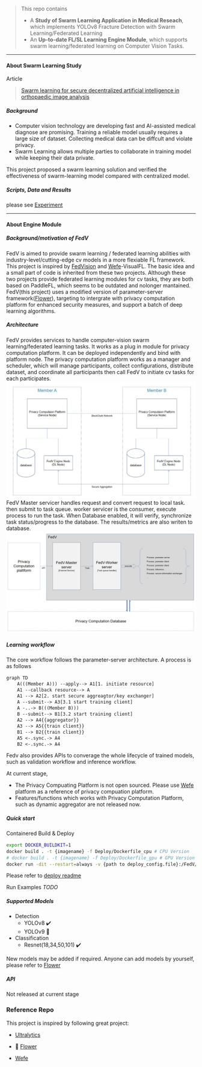 >This repo contains
>- A **Study of Swarm Learning Application in Medical Reseach**, which implements YOLOv8 Fracture Detection with Swarm Learning/Federated Learning
>- An **Up-to-date FL/SL Learning Engine Module**, which supports swarm learning/federated learning on Computer Vision Tasks.
___
#### About Swarm Learning Study

Article 
> [Swarm learning for secure decentralized artificial intelligence in orthopaedic image analysis]()

##### Background
- Computer vision technology are developing fast and AI-assisted medical diagnose are promising. Training a reliable model usually requires a large size of dataset. Collecting medical data can be diffcult and violate privacy.
- Swarm Learning allows multiple parties to collaborate in training model while keeping their data private.

This project proposed a swarm learning solution and verified the effectiveness of swarm-learning model compared with centralized model.
##### Scripts, Data and Results
please see [Experiment](./Experiment/)

___
#### About Engine Module 

##### Background/motivation of FedV
FedV is aimed to provide swarm learning / federated learning abilities with industry-level/cutting-edge cv models in a more flexiable FL framework.
This project is inspired by  [FedVision](https://github.com/FederatedAI/FedVision) and [Wefe](https://github.com/tianmiantech/WeFe)-VisualFL. The basic idea and a small part of code is inherited from these two projects. Although these two projects provide federated learning modules for cv tasks, they are both based on PaddleFL, which seems to be outdated and nolonger mantained. FedV(this project) uses a modified version of parameter-server framework([Flower](https://github.com/adap/flower)), targeting to intergrate with privacy computation platform for enhanced security measures, and support a batch of deep learning algorithms.
##### Architecture
FedV provides services to handle computer-vision swarm learning/federated learning tasks. It works as a plug in module for privacy computation platform. It can be deployed independently and bind with platform node. The privacy computation platform works as a manager and scheduler, which will manage participants, collect configurations, distribute dataset, and coordinate all participants then call FedV to initiate cv tasks for each participates. 
![arch](./VisualFederated/arch2.JPG)
FedV Master servicer handles request and convert request to local task. then submit to task queue. worker servicer is the consumer, execute process to run the task. When Database enabled, it will verify, synchronize task status/progress to the database. The results/metrics are also writen to database.
![arch](./VisualFederated/arch.JPG)

##### Learning workflow
The core workflow follows the parameter-server architecture.
A process is as follows
```mermaid
graph TD
    A(((Member A))) --apply--> A1[1. initiate resource]
    A1 --callback resource--> A
    A1 --> A2[2. start secure aggreagtor/key exchanger]
    A --submit--> A3[3.1 start training client]
    A -..-> B(((Member B)))
    B --submit--> B1[3.2 start training client]
    A2 --> A4{{aggregator}}
    A3 --> A5{{train client}}
    B1 --> B2{{train client}}
    A5 <-.sync.-> A4
    B2 <-.sync.-> A4
```


Fedv also provides APIs to converage the whole lifecycle of trained models, such as validation workflow and inference workflow.

At current stage,
- The Privacy Compuating Platform is not open sourced. Please use [Wefe](https://github.com/tianmiantech/WeFe) platform as a reference of privacy compuation platform.
- Features/functions which works with Privacy Computation Platform, such as dynamic aggregator are not released now.



##### Quick start
Containered Build & Deploy
```bash
export DOCKER_BUILDKIT=1
docker build . -t {imagename} -f Deploy/Dockerfile_cpu # CPU Version
# docker build . -t {imagename} -f Deploy/Dockerfile_gpu # GPU Version
docker run -dit --restart=always -v {path to deploy_config.file}:/FedV/deploy_config.yml -v {path to db_config.file}:/FedV/config.properties --network=host --name FedV-Service {imagename}
```
Please refer to [deploy readme](./VisualFederated/Deploy/README.md)

Run Examples *TODO*

##### Supported Models
- Detection
    - YOLOv8 :heavy_check_mark:
    - YOLOv9 :construction:
- Classification
    - Resnet(18,34,50,101) :heavy_check_mark:

New models may be added if required.
Anyone can add models by yourself, please refer to [Flower](https://github.com/adap/flower)

##### API
Not released at current stage

### Reference Repo
This project is inspired by following great project:

- [Ultralytics](https://github.com/ultralytics/ultralytics)

- :cherry_blossom: [Flower](https://github.com/adap/flower)

- [Wefe](https://github.com/tianmiantech/WeFe)
